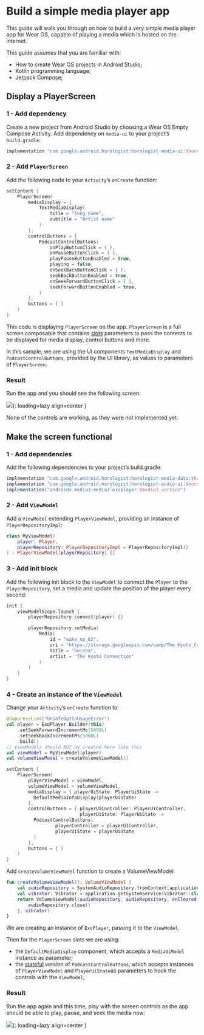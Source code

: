 # Build a simple media player app

This guide will walk you through on how to build a very simple media player app for Wear OS, capable
of playing a media which is hosted on the internet.

This guide assumes that you are familiar with:

- How to create Wear OS projects in Android Studio;
- Kotlin programming language;
- Jetpack Compose;

## Display a PlayerScreen

### 1 - Add dependency

Create a new project from Android Studio by choosing a Wear OS Empty Compose Activity. Add
dependency on `media-ui` to your project’s `build.gradle`:

```groovy
implementation "com.google.android.horologist:horologist-media-ui:$horologist_version"
```

### 2 - Add `PlayerScreen`

Add the following code to your `Activity`’s `onCreate` function:

```kotlin
setContent {
    PlayerScreen(
        mediaDisplay = {
            TextMediaDisplay(
                title = "Song name",
                subtitle = "Artist name"
            )
        },
        controlButtons = {
            PodcastControlButtons(
                onPlayButtonClick = { },
                onPauseButtonClick = { },
                playPauseButtonEnabled = true,
                playing = false,
                onSeekBackButtonClick = { },
                seekBackButtonEnabled = true,
                onSeekForwardButtonClick = { },
                seekForwardButtonEnabled = true,
            )
        },
        buttons = { }
    )
}
```

This code is displaying `PlayerScreen` on the app. `PlayerScreen` is a full screen composable that
contains [slots](https://developer.android.com/jetpack/compose/layouts/basics#slot-based-layouts)
parameters to pass the contents to be displayed for media display, control buttons and more.

In this sample, we are using the UI components `TextMediaDisplay` and `PodcastControlButtons`,
provided by the UI library, as values to parameters of `PlayerScreen`.

### Result

Run the app and you should see the following screen:

![](simple_media_app_not_functional.png){: loading=lazy align=center }

None of the controls are working, as they were not implemented yet.

## Make the screen functional

### 1 - Add dependencies

Add the following dependencies to your project’s build.gradle:

```groovy
implementation "com.google.android.horologist:horologist-media-data:$horologist_version"
implementation "com.google.android.horologist:horologist-audio-ui:$horologist_version"
implementation("androidx.media3:media3-exoplayer:$media3_version")
```

### 2 - Add `ViewModel`

Add a `ViewModel` extending `PlayerViewModel`, providing an instance of `PlayerRepositoryImpl`:

```kotlin
class MyViewModel(
    player: Player,
    playerRepository: PlayerRepositoryImpl = PlayerRepositoryImpl()
) : PlayerViewModel(playerRepository) {}
```

### 3 - Add init block

Add the following init block to the `ViewModel` to connect the `Player` to the `PlayerRepository`,
set a media and update the position of the player every second:

```kotlin
init {
    viewModelScope.launch {
        playerRepository.connect(player) {}

        playerRepository.setMedia(
            Media(
                id = "wake_up_02",
                uri = "https://storage.googleapis.com/uamp/The_Kyoto_Connection_-_Wake_Up/02_-_Geisha.mp3",
                title = "Geisha",
                artist = "The Kyoto Connection"
            )
        )
    }
}
```

### 4 - Create an instance of the `ViewModel`

Change your `Activity`’s `onCreate` function to:

```kotlin
@SuppressLint("UnsafeOptInUsageError")
val player = ExoPlayer.Builder(this)
    .setSeekForwardIncrementMs(5000L)
    .setSeekBackIncrementMs(5000L)
    .build()
// ViewModels should NOT be created here like this
val viewModel = MyViewModel(player)
val volumeViewModel = createVolumeViewModel()

setContent {
    PlayerScreen(
        playerViewModel = viewModel,
        volumeViewModel = volumeViewModel,
        mediaDisplay = { playerUiState: PlayerUiState ->
          DefaultMediaInfoDisplay(playerUiState)
        },
        controlButtons = { playerUIController: PlayerUiController,
                           playerUiState: PlayerUiState ->
          PodcastControlButtons(
                  playerController = playerUIController,
                  playerUiState = playerUiState
          )
        },
        buttons = { }
    )
}
```

Add `createVolumeViewModel` function to create a VolumeViewModel:

```kotlin
fun createVolumeViewModel(): VolumeViewModel {
    val audioRepository = SystemAudioRepository.fromContext(application)
    val vibrator: Vibrator = application.getSystemService(Vibrator::class.java)
    return VolumeViewModel(audioRepository, audioRepository, onCleared = {
        audioRepository.close()
    }, vibrator)
}
```

We are creating an instance of `ExoPlayer`, passing it to the `ViewModel`.

Then for the `PlayerScreen` slots we are using:

- the `DefaultMediaDisplay` component, which accepts a `MediaUiModel` instance as parameter;
- the [stateful](media-ui.md#stateful-components) version of `PodcastControlButtons`, which accepts
  instances of `PlayerViewModel` and `PlayerUiState`as parameters to hook the controls with
  the `ViewModel`;

### Result

Run the app again and this time, play with the screen controls as the app should be able to play,
pause, and seek the media now:

![](simple_media_app_functional.png){: loading=lazy align=center }
